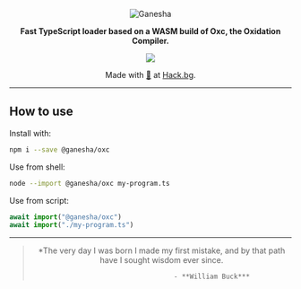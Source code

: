 <div align="center">

![Ganesha](./ganesha.svg)

**Fast TypeScript loader based on a WASM build of Oxc, the Oxidation Compiler.**

[![](https://img.shields.io/npm/v/@ganesha/oxc?color=%23f68f21&style=for-the-badge&label=@ganesha/oxc)](https://fadroma.tech)

Made with [🧡](mailto:hello@hack.bg) at [Hack.bg](https://hack.bg).

</div>

---

## How to use

Install with:

```sh
npm i --save @ganesha/oxc
```

Use from shell:

```sh
node --import @ganesha/oxc my-program.ts
```

Use from script:

```js
await import("@ganesha/oxc")
await import("./my-program.ts")
```

---

<div align="center">

>*The very day I was born I made my first mistake,
>and by that path have I sought wisdom ever since.
>
>                              - **William Buck***

</div>
